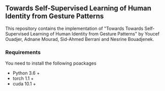 ## Towards Self-Supervised Learning of Human Identity from Gesture Patterns

This repository contains the implementation of "Towards Towards Self-Supervised Learning of Human Identity from Gesture Patterns" by Youcef Ouadjer, Adnane Mourad, Sid-Ahmed Berrani and Nesrine Bouadjenek.

### Requirements
You need to install the following poackages
- Python 3.6 +
- torch 1.1 +
- cuda 10.1 +
